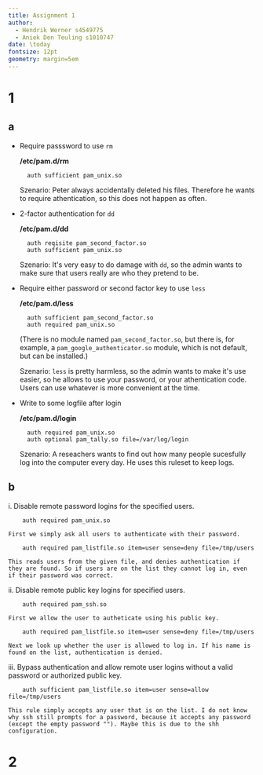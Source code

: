 ```yaml
---
title: Assignment 1
author:
  - Hendrik Werner s4549775
  - Aniek Den Teuling s1010747
date: \today
fontsize: 12pt
geometry: margin=5em
---
```


# 1
## a

* Require passsword to use `rm`

	**/etc/pam.d/rm**

		auth sufficient pam_unix.so

	Szenario: Peter always accidentally deleted his files. Therefore he wants to require athentication, so this does not happen as often.

* 2-factor authentication for `dd`

	**/etc/pam.d/dd**

		auth reqisite pam_second_factor.so
		auth sufficient pam_unix.so

	Szenario: It's very easy to do damage with `dd`, so the admin wants to make sure that users really are who they pretend to be.

* Require either password or second factor key to use `less`

	**/etc/pam.d/less**

		auth sufficient pam_second_factor.so
		auth required pam_unix.so

	(There is no module named `pam_second_factor.so`, but there is, for example, a `pam_google_authenticator.so` module, which is not default, but can be installed.)

	Szenario: `less` is pretty harmless, so the admin wants to make it's use easier, so he allows to use your password, or your athentication code. Users can use whatever is more convenient at the time.

* Write to some logfile after login

	**/etc/pam.d/login**

		auth required pam_unix.so
		auth optional pam_tally.so file=/var/log/login

	Szenario: A reseachers wants to find out how many people sucesfully log into the computer every day. He uses this ruleset to keep logs.

## b

i. Disable remote password logins for the specified users.

		auth required pam_unix.so

	First we simply ask all users to authenticate with their password.

		auth required pam_listfile.so item=user sense=deny file=/tmp/users

	This reads users from the given file, and denies authentication if they are found. So if users are on the list they cannot log in, even if their password was correct.

ii. Disable remote public key logins for specified users.

		auth required pam_ssh.so

	First we allow the user to autheticate using his public key.

		auth required pam_listfile.so item=user sense=deny file=/tmp/users

	Next we look up whether the user is allowed to log in. If his name is found on the list, authentication is denied.

iii.
	Bypass authentication and allow remote user logins without a valid password or authorized public key.

		auth sufficient pam_listfile.so item=user sense=allow file=/tmp/users

	This rule simply accepts any user that is on the list. I do not know why ssh still prompts for a password, because it accepts any password (except the empty password ""). Maybe this is due to the shh configuration.

# 2
